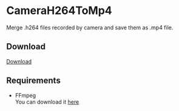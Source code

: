 ﻿# CameraH264ToMp4

Merge .h264 files recorded by camera and save them as .mp4 file. 

## Download

[Download]()

## Requirements
- FFmpeg  
  You can download it [here](https://www.gyan.dev/ffmpeg/builds/ffmpeg-release-essentials.zip)